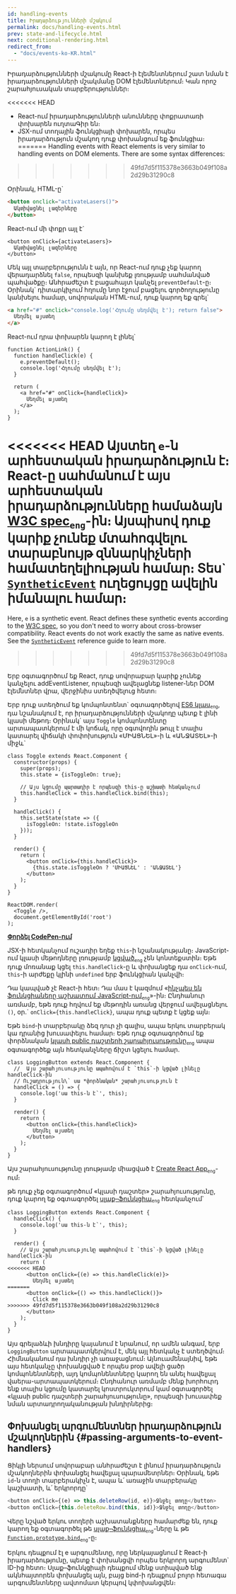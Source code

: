 ```yaml
---
id: handling-events
title: Իրադարձությունների մշակում
permalink: docs/handling-events.html
prev: state-and-lifecycle.html
next: conditional-rendering.html
redirect_from:
  - "docs/events-ko-KR.html"
---
```

Իրադարձությունների մշակումը React-ի էլեմենտներում շատ նման է իրադարձությունների մշակմանը DOM էլեմենտներում։ Կան որոշ շարահյուսական տարբերություններ։

<<<<<<< HEAD
* React-ում իրադարձությունների անունները փոքրատառի փոխարեն ուղտաԳիր են։
* JSX-ում  տողային ֆունկցիայի փոխարեն, որպես իրադարձություն մշակող դուք փոխանցում եք ֆունկցիա։
=======
Handling events with React elements is very similar to handling events on DOM elements. There are some syntax differences:
>>>>>>> 49fd7d5f115378e3663b049f108a2d29b31290c8

Օրինակ, HTML-ը\`

```html
<button onclick="activateLasers()">
  Ակտիվացնել լազերները
</button>
```

React-ում մի փոքր այլ է\`

```js{1}
<button onClick={activateLasers}>
  Ակտիվացնել լազերները
</button>
```

Մեկ այլ տարբերությունն է այն, որ React-ում դուք չեք կարող վերադարձնել `false`, որպեսզի կանխեք լռությամբ սահմանված պահվածքը։ Անհրաժեշտ է բացահայտ կանչել `preventDefault`-ը։ Օրինակ\` դիտարկիչում հղումը նոր էջում բացելու գործողությունը կանխելու համար, սովորական HTML-ում, դուք կարող եք գրել\`

```html
<a href="#" onclick="console.log('Հղումը սեղմվել է'); return false">
  Սեղմել այստեղ
</a>
```

React-ում դրա փոխարեն կարող է լինել\`

```js{2-5,8}
function ActionLink() {
  function handleClick(e) {
    e.preventDefault();
    console.log('Հղումը սեղմվել է');
  }

  return (
    <a href="#" onClick={handleClick}>
      Սեղմել այստեղ
    </a>
  );
}
```

<<<<<<< HEAD
Այստեղ `e`-ն արհեստական իրադարձություն է։ React-ը սահմանում է այս արհեստական իրադարձությունները համաձայն [W3C spec](https://www.w3.org/TR/DOM-Level-3-Events/)<sub>`eng`</sub>-ին։ Այսպիսով դուք կարիք չունեք մտահոգվելու տարաբնույթ զննարկիչների համատեղելիության համար։ Տես\` [`SyntheticEvent`](/docs/events.html) ուղեցույցը ավելին իմանալու համար։
=======
Here, `e` is a synthetic event. React defines these synthetic events according to the [W3C spec](https://www.w3.org/TR/DOM-Level-3-Events/), so you don't need to worry about cross-browser compatibility. React events do not work exactly the same as native events. See the [`SyntheticEvent`](/docs/events.html) reference guide to learn more.
>>>>>>> 49fd7d5f115378e3663b049f108a2d29b31290c8

Երբ օգտագործում եք React, դուք սովորաբար կարիք չունեք կանչելու addEventListener, որպեսզի ավելացնեք listener-ներ DOM էլեմնտներ վրա, վերջինիս ստեղծվելուց հետո։

Երբ դուք ստեղծում եք կոմպոնտենտ\` օգտագործելով [ES6 կլաս](https://developer.mozilla.org/en/docs/Web/JavaScript/Reference/Classes)<sub>`eng`</sub>, դա նշանակում է, որ իրադարձությունների մշակողը պետք է լինի կլասի մեթոդ։ Օրինակ\` այս `Toggle` կոմպոնտենտը արտապատկերում է մի կոճակ, որը օգտվողին թույլ է տալիս կատարել վիճակի փոփոխություն «ՄԻԱՑՆԵԼ»-ի և «ԱՆՋԱՏԵԼ»-ի միջև\` 

```js{6,7,10-14,18}
class Toggle extends React.Component {
  constructor(props) {
    super(props);
    this.state = {isToggleOn: true};

    // Այս կցումը պարտադիր է որպեսզի this-ը աշխատի հետկանչում
    this.handleClick = this.handleClick.bind(this);
  }

  handleClick() {
    this.setState(state => ({
      isToggleOn: !state.isToggleOn
    }));
  }

  render() {
    return (
      <button onClick={this.handleClick}>
        {this.state.isToggleOn ? 'ՄԻԱՑՆԵԼ' : 'ԱՆՋԱՏԵԼ'}
      </button>
    );
  }
}

ReactDOM.render(
  <Toggle />,
  document.getElementById('root')
);
```

[**Փորձել CodePen-ում**](https://codepen.io/anon/pen/mommWK?editors=0010)

JSX-ի հետկանչում ուշադիր եղեք `this`-ի նշանակությանը։ JavaScript-ում կլասի մեթոդները լռությամբ [կցված](https://developer.mozilla.org/en/docs/Web/JavaScript/Reference/Global_objects/Function/bind)<sub>`eng`</sub> չեն կոնտեքստին։ Եթե դուք մոռանաք կցել `this.handleClick`-ը և փոխանցեք դա `onClick`-ում, `this`-ի արժեքը կլինի `undefined` երբ ֆունկցիան կանչվի։

Դա կապված չէ React-ի հետ։ Դա մաս է կազմում «[ինչպես են ֆունկցիաները աշխատում JavaScript-ում](https://www.smashingmagazine.com/2014/01/understanding-javascript-function-prototype-bind/)<sub>`eng`</sub>»-ին։ Ընդհանուր առմամբ, եթե դուք հղվում եք մեթոդին առանց վերջում ավելացնելու `()`, օր.\` `onClick={this.handleClick}`, ապա դուք պետք է կցեք այն։

Եթե `bind`-ի տարբերակը ձեզ դուր չի գալիս, ապա երկու տարբերակ կա դրանից խուսափելու համար։ Եթե դուք օգտագործում եք փորձնական [ կլասի public դաշտերի շարահյուսությունը](https://babeljs.io/docs/plugins/transform-class-properties/)<sub>`eng`</sub> ապա օգտագործեք այն հետկանչները ճիշտ կցելու համար.


```js{2-6}
class LoggingButton extends React.Component {
  //  Այս շարահյուսությունը ապահովում է `this`-ի կցված լինելը handleClick-ին
  // Ուշադրություն\` սա *փորձնական* շարահյուսություն է
  handleClick = () => {
    console.log('սա this-ն է`', this);
  }

  render() {
    return (
      <button onClick={this.handleClick}>
        Սեղմել այստեղ
      </button>
    );
  }
}
```

Այս շարահյուսությունը լռությամբ միացված է [Create React App](https://github.com/facebookincubator/create-react-app)<sub>`eng`</sub>-ում։

թե դուք չեք օգտագործում «կլասի դաշտեր» շարահյուսությունը, դուք կարող եք օգտագործել [սլաք–ֆունկցիա](https://developer.mozilla.org/en/docs/Web/JavaScript/Reference/Functions/Arrow_functions)<sub>`eng`</sub> հետկանչում\`

```js{7-9}
class LoggingButton extends React.Component {
  handleClick() {
    console.log('սա this-ն է`', this);
  }

  render() {
    // Այս շարահյուսությունը ապահովում է `this`-ի կցված լինելը handleClick-ին
    return (
<<<<<<< HEAD
      <button onClick={(e) => this.handleClick(e)}>
        Սեղմել այստեղ
=======
      <button onClick={() => this.handleClick()}>
        Click me
>>>>>>> 49fd7d5f115378e3663b049f108a2d29b31290c8
      </button>
    );
  }
}
```

Այս գրելաձևի խնդիրը կայանում է նրանում, որ ամեն անգամ, երբ `LoggingButton` արտապատկերվում է, մեկ այլ հետկանչ է ստեղծվում։ Հիմնականում դա խնդիր չի առաջացնում։ Այնուամենայնիվ, եթե այս հետկանչը փոխանցված է որպես prop ավելի ցածր կոմպոնենտների, այդ կոմպոնենտները կարող են անել հավելյալ վաերա-արտապատկերում։ Ընդհանուր առմամբ մենք խորհուրդ ենք տալիս կցումը կատարել կոստրուկտրում կամ օգտագործել «կլասի public դաշտերի շարահյուսությունը», որպեսզի խուսափեք նման արտադրողականության խնդիրներից։

## Փոխանցել արգումենտներ  իրադարձություն մշակողներին {#passing-arguments-to-event-handlers}

Ցիկլի ներսում սովորաբար անհրաժեշտ է լինում իրադարձություն մշակողներին փոխանցել հավելյալ պարամետրներ։ Օրինակ, եթե `id`-ն տողի տարբերակիչն է, ապա և՛ առաջին տարբերակը կաշխատի, և՛ երկրորդը\`

```js
<button onClick={(e) => this.deleteRow(id, e)}>Ջնջել տողը</button>
<button onClick={this.deleteRow.bind(this, id)}>Ջնջել տողը</button>
```

Վերը նշված երկու տողերի աշխատանքները համարժեք են, դուք կարող եք օգտագործել թե [սլաք–ֆունկցիա](https://developer.mozilla.org/en-US/docs/Web/JavaScript/Reference/Functions/Arrow_functions)<sub>`eng`</sub>-ները և թե [`Function.prototype.bind`](https://developer.mozilla.org/en-US/docs/Web/JavaScript/Reference/Global_objects/Function/bind)<sub>`eng`</sub>-ը։

Երկու դեպքում էլ e արգումենտը, որը ներկայացնում է React-ի իրադարձությունը, պետք է փոխանցվի որպես երկրորդ արգումենտ\` ID-ից հետո։ Սլաք–ֆունկցիայի դեպքում մենք ստիպված ենք ակնհայտորեն փոխանցել այն, բայց bind-ի դեպքում բոլոր հետագա արգումենտները ավտոմատ կերպով կփոխանցվեն։

